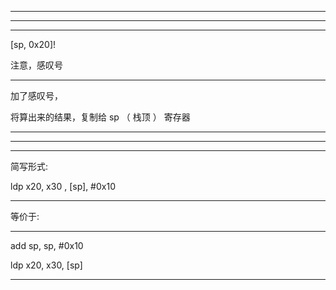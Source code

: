 
<hr>

<hr>


<hr>



[sp, 0x20]!


注意，感叹号

<hr>

加了感叹号，

将算出来的结果，复制给 sp （ 栈顶 ） 寄存器


<hr>

<hr>


<hr>


简写形式:


ldp x20, x30 , [sp], #0x10


<hr>

等价于:

<hr>

add sp, sp, #0x10

ldp x20, x30, [sp]
<hr>
